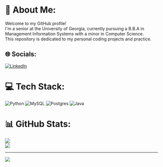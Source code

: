 # 💫 About Me:
Welcome to my GitHub profile!<br>I'm a senior at the University of Georgia, currently pursuing a B.B.A in Management Information Systems with a minor in Computer Science.<br>This repository is dedicated to my personal coding projects and practice. 


## 🌐 Socials:
[![LinkedIn](https://img.shields.io/badge/LinkedIn-%230077B5.svg?logo=linkedin&logoColor=white)](https://linkedin.com/in/https://www.linkedin.com/in/gregory-pottier-71b270165/) 

# 💻 Tech Stack:
![Python](https://img.shields.io/badge/python-3670A0?style=for-the-badge&logo=python&logoColor=ffdd54) ![MySQL](https://img.shields.io/badge/mysql-%2300f.svg?style=for-the-badge&logo=mysql&logoColor=white) ![Postgres](https://img.shields.io/badge/postgres-%23316192.svg?style=for-the-badge&logo=postgresql&logoColor=white) ![Java](https://img.shields.io/badge/java-%23ED8B00.svg?style=for-the-badge&logo=java&logoColor=white)
# 📊 GitHub Stats:
![](https://github-readme-streak-stats.herokuapp.com/?user=gregorypottier&theme=midnight-purple&hide_border=false)<br/>
![](https://github-readme-stats.vercel.app/api/top-langs/?username=gregorypottier&theme=midnight-purple&hide_border=false&include_all_commits=true&count_private=false&layout=compact)

---
[![](https://visitcount.itsvg.in/api?id=gregorypottier&icon=2&color=11)](https://visitcount.itsvg.in)
